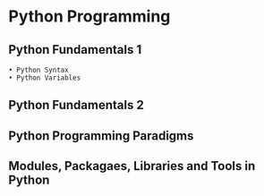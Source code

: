 # Python Programming

## Python Fundamentals 1

    • Python Syntax
    • Python Variables

## Python Fundamentals 2

## Python Programming Paradigms

## Modules, Packagaes, Libraries and Tools in Python
